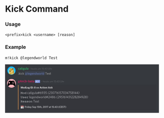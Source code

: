 # Kick Command

### Usage

```
<prefix>kick <username> [reason]
```

### Example

```
m!kick @legendworld Test
```

![](/assets/kick.jpg)

